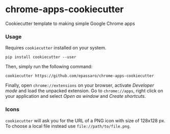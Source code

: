 # chrome-apps-cookiecutter
Cookiecutter template to making simple Google Chrome apps


### Usage

Requires `cookiecutter` installed on your system.

```
pip install cookiecutter --user
```

Then, simply run the following command:

```
cookiecutter https://github.com/epassaro/chrome-apps-cookiecutter
```

Finally, open `chrome://extensions` on your browser, activate _Developer mode_ and load the unpacked extension. Go to `chrome://apps`, right click on your application and select _Open as window_ and _Create shortcuts_.

### Icons

`cookiecutter` will ask you for the URL of a PNG icon with size of 128x128 px. To choose a local file instead use `file://path/to/file.png`.

